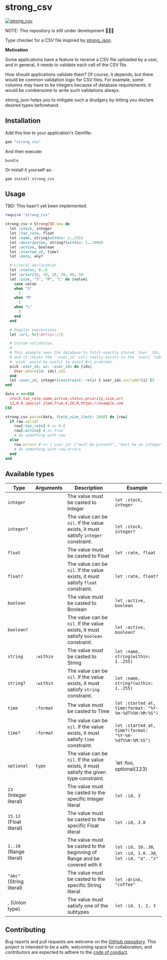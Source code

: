 # strong_csv

<a href="https://rubygems.org/gems/strong_csv"><img alt="strong_csv" src="https://img.shields.io/gem/v/strong_csv"></a>

NOTE: This repository is still under development 🚧🚜🚧

Type checker for a CSV file inspired by [strong_json](https://github.com/soutaro/strong_json).

**Motivation**

Some applications have a feature to receive a CSV file uploaded by a user,
and in general, it needs to validate each cell of the CSV file.

How should applications validate them?
Of course, it depends, but there would be common validation logic for CSV files.
For example, some columns may have to be integers because of database requirements.
It would be cumbersome to write such validations always.

strong_json helps you to mitigate such a drudgery by letting you declare desired types beforehand.

## Installation

Add this line to your application's Gemfile:

```ruby
gem "strong_csv"
```

And then execute:

```console
bundle
```

Or install it yourself as:

```console
gem install strong_csv
```

## Usage

TBD: This hasn't yet been implemented.

```ruby
require "strong_csv"

strong_csv = StrongCSV.new do
  let :stock, integer
  let :tax_rate, float
  let :name, string(within: 1..255)
  let :description, string?(within: 1..1000)
  let :active, boolean
  let :started_at, time?
  let :data, any?

  # Literal declaration
  let :status, 0..6
  let :priority, 10, 20, 30, 40, 50
  let :size, "S", "M", "L" do |value|
    case value
    when "S"
      1
    when "M"
      2
    when "L"
      3
    end
  end

  # Regular expressions
  let :url, %r{\Ahttps://}

  # Custom validation.
  #
  # This example sees the database to fetch exactly stored `User` IDs,
  # and it checks the `:user_id` cell really exists in the `users` table.
  # `pick` would be useful to avoid N+1 problems.
  pick :user_id, as: :user_ids do |ids|
    User.where(id: ids).ids
  end
  let :user_id, integer(constraint: ->(i) { user_ids.include?(i) })
end

data = <<~CSV
  stock,tax_rate,name,active,status,priority,size,url
  12,0.8,special item,True,4,20,M,https://example.com
CSV

strong_csv.parse(data, field_size_limit: 2048) do |row|
  if row.valid?
    row[:tax_rate] # => 0.8
    row[:active] # => true
    # do something with row
  else
    row.errors # => { user_id: ["must be present", "must be an integer"] }
    # do something with row.errors
  end
end
```

## Available types

| Type                     | Arguments | Description                                                                             | Example                                                    |
| ------------------------ | --------- | --------------------------------------------------------------------------------------- | ---------------------------------------------------------- |
| `integer`                |           | The value must be casted to Integer                                                     | `let :stock, integer`                                      |
| `integer?`               |           | The value can be `nil`. If the value exists, it must satisfy `integer` constraint.      | `let :stock, integer?`                                     |
| `float`                  |           | The value must be casted to Float                                                       | `let :rate, float`                                         |
| `float?`                 |           | The value can be `nil`. If the value exists, it must satisfy `float` constraint.        | `let :rate, float?`                                        |
| `boolean`                |           | The value must be casted to Boolean                                                     | `let :active, boolean`                                     |
| `boolean?`               |           | The value can be `nil`. If the value exists, it must satisfy `boolean` constraint.      | `let :active, boolean?`                                    |
| `string`                 | `:within` | The value must be casted to String                                                      | `let :name, string(within: 1..255)`                        |
| `string?`                | `:within` | The value can be `nil`. If the value exists, it must satisfy `string` constraint.       | `let :name, string?(within: 1..255)`                       |
| `time`                   | `:format` | The value must be casted to Time                                                        | `let :started_at, time(format: "%Y-%m-%dT%%H:%M:%S")`      |
| `time?`                  | `:format` | The value can be `nil`. If the value exists, it must satisfy `time` constraint.         | `let :started_at, time?(format: "%Y-%m-%dT%%H:%M:%S")`     |
| `optional`               | `type`    | The value can be `nil`. If the value exists, it must satisfy the given type constraint. | `let :foo, optional(123)                                   |
| `23` (Integer literal)   |           | The value must be casted to the specific Integer literal                                | `let :id, 3`                                               |
| `15.12` (Float literal)  |           | The value must be casted to the specific Float literal                                  | `let :id, 3.8`                                             |
| `1..10` (Range literal)  |           | The value must be casted to the beginning of Range and be covered with it               | `let :id, 10..30`, `let :id, 1.0..30`, `let :id, "a".."z"` |
| `"abc"` (String literal) |           | The value must be casted to the specific String literal                                 | `let :drink, "coffee"`                                     |
| , (Union type)           |           | The value must satisfy one of the subtypes                                              | `let :id, 1, 2, 3`                                         |

## Contributing

Bug reports and pull requests are welcome on the [GitHub repository](https://github.com/yykamei/strong_csv).
This project is intended to be a safe, welcoming space for collaboration,
and contributors are expected to adhere to the
[code of conduct](https://github.com/yykamei/strong_csv/blob/main/CODE_OF_CONDUCT.md).
